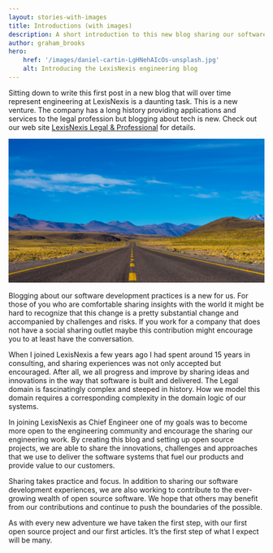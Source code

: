 ```yaml
---
layout: stories-with-images
title: Introductions (with images)
description: A short introduction to this new blog sharing our software development journey
author: graham_brooks
hero:
    href: '/images/daniel-cartin-LgHNehAIcOs-unsplash.jpg'
    alt: Introducing the LexisNexis engineering blog
---
```


Sitting down to write this first post in a new blog that will over time represent engineering at LexisNexis is a daunting task. This is a new venture. The company has a long history providing applications and services to the legal profession but blogging about tech is new. Check out our web site [LexisNexis Legal & Professional](https://www.lexisnexis.com/en-us/about-us/about-us.page) for details.

![todo - provide good alt text here](/images/daniel-cartin-LgHNehAIcOs-unsplash.jpg)

Blogging about our software development practices is a new for us. For those of you who are comfortable sharing insights with the world it might be hard to recognize that this change is a pretty substantial change and accompanied by challenges and risks. If you work for a company that does not have a social sharing outlet maybe this contribution might encourage you to at least have the conversation.

When I joined LexisNexis a few years ago I had spent around 15 years in consulting, and sharing experiences was not only accepted but encouraged. After all, we all progress and improve by sharing ideas and innovations in the way that software is built and delivered. The Legal domain is fascinatingly complex and steeped in history. How we model this domain requires a corresponding complexity in the domain logic of our systems.

In joining LexisNexis as Chief Engineer one of my goals was to become more open to the engineering community and encourage the sharing our engineering work. By creating this blog and setting up open source projects, we are able to share the innovations, challenges and approaches that we use to deliver the software systems that fuel our products and provide value to our customers.

Sharing takes practice and focus. In addition to sharing our software development experiences, we are also working to contribute to the ever-growing wealth of open source software. We hope that others may benefit from our contributions and continue to push the boundaries of the possible.

As with every new adventure we have taken the first step, with our first open source project and our first articles. It’s the first step of what I expect will be many.
